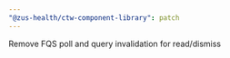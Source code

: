 ```yaml
---
"@zus-health/ctw-component-library": patch
---
```


Remove FQS poll and query invalidation for read/dismiss
